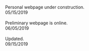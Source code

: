 Personal webpage under construction.\
05/15/2019\
\
Preliminary webpage is online.\
06/05/2019\
\
Updated.\
09/15/2019
